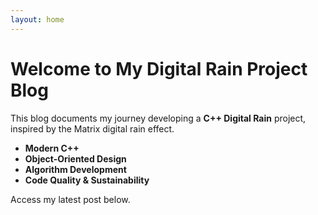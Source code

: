 ```yaml
---
layout: home
---
```


# Welcome to My Digital Rain Project Blog

This blog documents my journey developing a **C++ Digital Rain** project, inspired by the Matrix digital rain effect.

* **Modern C++**  
* **Object-Oriented Design**  
* **Algorithm Development**  
* **Code Quality & Sustainability**  

Access my latest post below.
